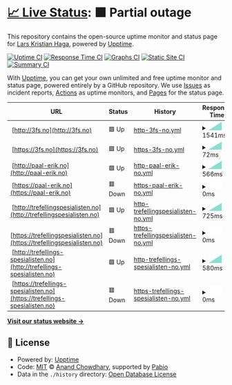 # [📈 Live Status](https://larskristianhaga.github.io/uptime-monitor): <!--live status--> **🟧 Partial outage**

This repository contains the open-source uptime monitor and status page for [Lars Kristian Haga](https://www.linkedin.com/in/larskhaga/), powered by [Upptime](https://github.com/upptime/upptime).

[![Uptime CI](https://github.com/larskristianhaga/uptime-monitor/workflows/Uptime%20CI/badge.svg)](https://github.com/larskristianhaga/uptime-monitor/actions?query=workflow%3A%22Uptime+CI%22)
[![Response Time CI](https://github.com/larskristianhaga/uptime-monitor/workflows/Response%20Time%20CI/badge.svg)](https://github.com/larskristianhaga/uptime-monitor/actions?query=workflow%3A%22Response+Time+CI%22)
[![Graphs CI](https://github.com/larskristianhaga/uptime-monitor/workflows/Graphs%20CI/badge.svg)](https://github.com/larskristianhaga/uptime-monitor/actions?query=workflow%3A%22Graphs+CI%22)
[![Static Site CI](https://github.com/larskristianhaga/uptime-monitor/workflows/Static%20Site%20CI/badge.svg)](https://github.com/larskristianhaga/uptime-monitor/actions?query=workflow%3A%22Static+Site+CI%22)
[![Summary CI](https://github.com/larskristianhaga/uptime-monitor/workflows/Summary%20CI/badge.svg)](https://github.com/larskristianhaga/uptime-monitor/actions?query=workflow%3A%22Summary+CI%22)

With [Upptime](https://upptime.js.org), you can get your own unlimited and free uptime monitor and status page, powered entirely by a GitHub repository. We use [Issues](https://github.com/larskristianhaga/uptime-monitor/issues) as incident reports, [Actions](https://github.com/larskristianhaga/uptime-monitor/actions) as uptime monitors, and [Pages](https://larskristianhaga.github.io/uptime-monitor) for the status page.

<!--start: status pages-->
<!-- This summary is generated by Upptime (https://github.com/upptime/upptime) -->
<!-- Do not edit this manually, your changes will be overwritten -->
<!-- prettier-ignore -->
| URL | Status | History | Response Time | Uptime |
| --- | ------ | ------- | ------------- | ------ |
| <img alt="" src="https://icons.duckduckgo.com/ip3/3fs.no.ico" height="13"> [http://3fs.no](http://3fs.no) | 🟩 Up | [http-3fs-no.yml](https://github.com/larskristianhaga/uptime-monitor/commits/HEAD/history/http-3fs-no.yml) | <details><summary><img alt="Response time graph" src="./graphs/http-3fs-no/response-time-week.png" height="20"> 1541ms</summary><br><a href="https://larskristianhaga.github.io/uptime-monitor/history/http-3fs-no"><img alt="Response time 1541" src="https://img.shields.io/endpoint?url=https%3A%2F%2Fraw.githubusercontent.com%2Flarskristianhaga%2Fuptime-monitor%2FHEAD%2Fapi%2Fhttp-3fs-no%2Fresponse-time.json"></a><br><a href="https://larskristianhaga.github.io/uptime-monitor/history/http-3fs-no"><img alt="24-hour response time 1541" src="https://img.shields.io/endpoint?url=https%3A%2F%2Fraw.githubusercontent.com%2Flarskristianhaga%2Fuptime-monitor%2FHEAD%2Fapi%2Fhttp-3fs-no%2Fresponse-time-day.json"></a><br><a href="https://larskristianhaga.github.io/uptime-monitor/history/http-3fs-no"><img alt="7-day response time 1541" src="https://img.shields.io/endpoint?url=https%3A%2F%2Fraw.githubusercontent.com%2Flarskristianhaga%2Fuptime-monitor%2FHEAD%2Fapi%2Fhttp-3fs-no%2Fresponse-time-week.json"></a><br><a href="https://larskristianhaga.github.io/uptime-monitor/history/http-3fs-no"><img alt="30-day response time 1541" src="https://img.shields.io/endpoint?url=https%3A%2F%2Fraw.githubusercontent.com%2Flarskristianhaga%2Fuptime-monitor%2FHEAD%2Fapi%2Fhttp-3fs-no%2Fresponse-time-month.json"></a><br><a href="https://larskristianhaga.github.io/uptime-monitor/history/http-3fs-no"><img alt="1-year response time 1541" src="https://img.shields.io/endpoint?url=https%3A%2F%2Fraw.githubusercontent.com%2Flarskristianhaga%2Fuptime-monitor%2FHEAD%2Fapi%2Fhttp-3fs-no%2Fresponse-time-year.json"></a></details> | <details><summary><a href="https://larskristianhaga.github.io/uptime-monitor/history/http-3fs-no">100.00%</a></summary><a href="https://larskristianhaga.github.io/uptime-monitor/history/http-3fs-no"><img alt="All-time uptime 100.00%" src="https://img.shields.io/endpoint?url=https%3A%2F%2Fraw.githubusercontent.com%2Flarskristianhaga%2Fuptime-monitor%2FHEAD%2Fapi%2Fhttp-3fs-no%2Fuptime.json"></a><br><a href="https://larskristianhaga.github.io/uptime-monitor/history/http-3fs-no"><img alt="24-hour uptime 100.00%" src="https://img.shields.io/endpoint?url=https%3A%2F%2Fraw.githubusercontent.com%2Flarskristianhaga%2Fuptime-monitor%2FHEAD%2Fapi%2Fhttp-3fs-no%2Fuptime-day.json"></a><br><a href="https://larskristianhaga.github.io/uptime-monitor/history/http-3fs-no"><img alt="7-day uptime 100.00%" src="https://img.shields.io/endpoint?url=https%3A%2F%2Fraw.githubusercontent.com%2Flarskristianhaga%2Fuptime-monitor%2FHEAD%2Fapi%2Fhttp-3fs-no%2Fuptime-week.json"></a><br><a href="https://larskristianhaga.github.io/uptime-monitor/history/http-3fs-no"><img alt="30-day uptime 100.00%" src="https://img.shields.io/endpoint?url=https%3A%2F%2Fraw.githubusercontent.com%2Flarskristianhaga%2Fuptime-monitor%2FHEAD%2Fapi%2Fhttp-3fs-no%2Fuptime-month.json"></a><br><a href="https://larskristianhaga.github.io/uptime-monitor/history/http-3fs-no"><img alt="1-year uptime 100.00%" src="https://img.shields.io/endpoint?url=https%3A%2F%2Fraw.githubusercontent.com%2Flarskristianhaga%2Fuptime-monitor%2FHEAD%2Fapi%2Fhttp-3fs-no%2Fuptime-year.json"></a></details>
| <img alt="" src="https://icons.duckduckgo.com/ip3/3fs.no.ico" height="13"> [https://3fs.no](https://3fs.no) | 🟩 Up | [https-3fs-no.yml](https://github.com/larskristianhaga/uptime-monitor/commits/HEAD/history/https-3fs-no.yml) | <details><summary><img alt="Response time graph" src="./graphs/https-3fs-no/response-time-week.png" height="20"> 72ms</summary><br><a href="https://larskristianhaga.github.io/uptime-monitor/history/https-3fs-no"><img alt="Response time 72" src="https://img.shields.io/endpoint?url=https%3A%2F%2Fraw.githubusercontent.com%2Flarskristianhaga%2Fuptime-monitor%2FHEAD%2Fapi%2Fhttps-3fs-no%2Fresponse-time.json"></a><br><a href="https://larskristianhaga.github.io/uptime-monitor/history/https-3fs-no"><img alt="24-hour response time 72" src="https://img.shields.io/endpoint?url=https%3A%2F%2Fraw.githubusercontent.com%2Flarskristianhaga%2Fuptime-monitor%2FHEAD%2Fapi%2Fhttps-3fs-no%2Fresponse-time-day.json"></a><br><a href="https://larskristianhaga.github.io/uptime-monitor/history/https-3fs-no"><img alt="7-day response time 72" src="https://img.shields.io/endpoint?url=https%3A%2F%2Fraw.githubusercontent.com%2Flarskristianhaga%2Fuptime-monitor%2FHEAD%2Fapi%2Fhttps-3fs-no%2Fresponse-time-week.json"></a><br><a href="https://larskristianhaga.github.io/uptime-monitor/history/https-3fs-no"><img alt="30-day response time 72" src="https://img.shields.io/endpoint?url=https%3A%2F%2Fraw.githubusercontent.com%2Flarskristianhaga%2Fuptime-monitor%2FHEAD%2Fapi%2Fhttps-3fs-no%2Fresponse-time-month.json"></a><br><a href="https://larskristianhaga.github.io/uptime-monitor/history/https-3fs-no"><img alt="1-year response time 72" src="https://img.shields.io/endpoint?url=https%3A%2F%2Fraw.githubusercontent.com%2Flarskristianhaga%2Fuptime-monitor%2FHEAD%2Fapi%2Fhttps-3fs-no%2Fresponse-time-year.json"></a></details> | <details><summary><a href="https://larskristianhaga.github.io/uptime-monitor/history/https-3fs-no">100.00%</a></summary><a href="https://larskristianhaga.github.io/uptime-monitor/history/https-3fs-no"><img alt="All-time uptime 100.00%" src="https://img.shields.io/endpoint?url=https%3A%2F%2Fraw.githubusercontent.com%2Flarskristianhaga%2Fuptime-monitor%2FHEAD%2Fapi%2Fhttps-3fs-no%2Fuptime.json"></a><br><a href="https://larskristianhaga.github.io/uptime-monitor/history/https-3fs-no"><img alt="24-hour uptime 100.00%" src="https://img.shields.io/endpoint?url=https%3A%2F%2Fraw.githubusercontent.com%2Flarskristianhaga%2Fuptime-monitor%2FHEAD%2Fapi%2Fhttps-3fs-no%2Fuptime-day.json"></a><br><a href="https://larskristianhaga.github.io/uptime-monitor/history/https-3fs-no"><img alt="7-day uptime 100.00%" src="https://img.shields.io/endpoint?url=https%3A%2F%2Fraw.githubusercontent.com%2Flarskristianhaga%2Fuptime-monitor%2FHEAD%2Fapi%2Fhttps-3fs-no%2Fuptime-week.json"></a><br><a href="https://larskristianhaga.github.io/uptime-monitor/history/https-3fs-no"><img alt="30-day uptime 100.00%" src="https://img.shields.io/endpoint?url=https%3A%2F%2Fraw.githubusercontent.com%2Flarskristianhaga%2Fuptime-monitor%2FHEAD%2Fapi%2Fhttps-3fs-no%2Fuptime-month.json"></a><br><a href="https://larskristianhaga.github.io/uptime-monitor/history/https-3fs-no"><img alt="1-year uptime 100.00%" src="https://img.shields.io/endpoint?url=https%3A%2F%2Fraw.githubusercontent.com%2Flarskristianhaga%2Fuptime-monitor%2FHEAD%2Fapi%2Fhttps-3fs-no%2Fuptime-year.json"></a></details>
| <img alt="" src="https://icons.duckduckgo.com/ip3/paal-erik.no.ico" height="13"> [http://paal-erik.no](http://paal-erik.no) | 🟩 Up | [http-paal-erik-no.yml](https://github.com/larskristianhaga/uptime-monitor/commits/HEAD/history/http-paal-erik-no.yml) | <details><summary><img alt="Response time graph" src="./graphs/http-paal-erik-no/response-time-week.png" height="20"> 566ms</summary><br><a href="https://larskristianhaga.github.io/uptime-monitor/history/http-paal-erik-no"><img alt="Response time 566" src="https://img.shields.io/endpoint?url=https%3A%2F%2Fraw.githubusercontent.com%2Flarskristianhaga%2Fuptime-monitor%2FHEAD%2Fapi%2Fhttp-paal-erik-no%2Fresponse-time.json"></a><br><a href="https://larskristianhaga.github.io/uptime-monitor/history/http-paal-erik-no"><img alt="24-hour response time 566" src="https://img.shields.io/endpoint?url=https%3A%2F%2Fraw.githubusercontent.com%2Flarskristianhaga%2Fuptime-monitor%2FHEAD%2Fapi%2Fhttp-paal-erik-no%2Fresponse-time-day.json"></a><br><a href="https://larskristianhaga.github.io/uptime-monitor/history/http-paal-erik-no"><img alt="7-day response time 566" src="https://img.shields.io/endpoint?url=https%3A%2F%2Fraw.githubusercontent.com%2Flarskristianhaga%2Fuptime-monitor%2FHEAD%2Fapi%2Fhttp-paal-erik-no%2Fresponse-time-week.json"></a><br><a href="https://larskristianhaga.github.io/uptime-monitor/history/http-paal-erik-no"><img alt="30-day response time 566" src="https://img.shields.io/endpoint?url=https%3A%2F%2Fraw.githubusercontent.com%2Flarskristianhaga%2Fuptime-monitor%2FHEAD%2Fapi%2Fhttp-paal-erik-no%2Fresponse-time-month.json"></a><br><a href="https://larskristianhaga.github.io/uptime-monitor/history/http-paal-erik-no"><img alt="1-year response time 566" src="https://img.shields.io/endpoint?url=https%3A%2F%2Fraw.githubusercontent.com%2Flarskristianhaga%2Fuptime-monitor%2FHEAD%2Fapi%2Fhttp-paal-erik-no%2Fresponse-time-year.json"></a></details> | <details><summary><a href="https://larskristianhaga.github.io/uptime-monitor/history/http-paal-erik-no">100.00%</a></summary><a href="https://larskristianhaga.github.io/uptime-monitor/history/http-paal-erik-no"><img alt="All-time uptime 100.00%" src="https://img.shields.io/endpoint?url=https%3A%2F%2Fraw.githubusercontent.com%2Flarskristianhaga%2Fuptime-monitor%2FHEAD%2Fapi%2Fhttp-paal-erik-no%2Fuptime.json"></a><br><a href="https://larskristianhaga.github.io/uptime-monitor/history/http-paal-erik-no"><img alt="24-hour uptime 100.00%" src="https://img.shields.io/endpoint?url=https%3A%2F%2Fraw.githubusercontent.com%2Flarskristianhaga%2Fuptime-monitor%2FHEAD%2Fapi%2Fhttp-paal-erik-no%2Fuptime-day.json"></a><br><a href="https://larskristianhaga.github.io/uptime-monitor/history/http-paal-erik-no"><img alt="7-day uptime 100.00%" src="https://img.shields.io/endpoint?url=https%3A%2F%2Fraw.githubusercontent.com%2Flarskristianhaga%2Fuptime-monitor%2FHEAD%2Fapi%2Fhttp-paal-erik-no%2Fuptime-week.json"></a><br><a href="https://larskristianhaga.github.io/uptime-monitor/history/http-paal-erik-no"><img alt="30-day uptime 100.00%" src="https://img.shields.io/endpoint?url=https%3A%2F%2Fraw.githubusercontent.com%2Flarskristianhaga%2Fuptime-monitor%2FHEAD%2Fapi%2Fhttp-paal-erik-no%2Fuptime-month.json"></a><br><a href="https://larskristianhaga.github.io/uptime-monitor/history/http-paal-erik-no"><img alt="1-year uptime 100.00%" src="https://img.shields.io/endpoint?url=https%3A%2F%2Fraw.githubusercontent.com%2Flarskristianhaga%2Fuptime-monitor%2FHEAD%2Fapi%2Fhttp-paal-erik-no%2Fuptime-year.json"></a></details>
| <img alt="" src="https://icons.duckduckgo.com/ip3/paal-erik.no.ico" height="13"> [https://paal-erik.no](https://paal-erik.no) | 🟥 Down | [https-paal-erik-no.yml](https://github.com/larskristianhaga/uptime-monitor/commits/HEAD/history/https-paal-erik-no.yml) | <details><summary><img alt="Response time graph" src="./graphs/https-paal-erik-no/response-time-week.png" height="20"> 0ms</summary><br><a href="https://larskristianhaga.github.io/uptime-monitor/history/https-paal-erik-no"><img alt="Response time 0" src="https://img.shields.io/endpoint?url=https%3A%2F%2Fraw.githubusercontent.com%2Flarskristianhaga%2Fuptime-monitor%2FHEAD%2Fapi%2Fhttps-paal-erik-no%2Fresponse-time.json"></a><br><a href="https://larskristianhaga.github.io/uptime-monitor/history/https-paal-erik-no"><img alt="24-hour response time 0" src="https://img.shields.io/endpoint?url=https%3A%2F%2Fraw.githubusercontent.com%2Flarskristianhaga%2Fuptime-monitor%2FHEAD%2Fapi%2Fhttps-paal-erik-no%2Fresponse-time-day.json"></a><br><a href="https://larskristianhaga.github.io/uptime-monitor/history/https-paal-erik-no"><img alt="7-day response time 0" src="https://img.shields.io/endpoint?url=https%3A%2F%2Fraw.githubusercontent.com%2Flarskristianhaga%2Fuptime-monitor%2FHEAD%2Fapi%2Fhttps-paal-erik-no%2Fresponse-time-week.json"></a><br><a href="https://larskristianhaga.github.io/uptime-monitor/history/https-paal-erik-no"><img alt="30-day response time 0" src="https://img.shields.io/endpoint?url=https%3A%2F%2Fraw.githubusercontent.com%2Flarskristianhaga%2Fuptime-monitor%2FHEAD%2Fapi%2Fhttps-paal-erik-no%2Fresponse-time-month.json"></a><br><a href="https://larskristianhaga.github.io/uptime-monitor/history/https-paal-erik-no"><img alt="1-year response time 0" src="https://img.shields.io/endpoint?url=https%3A%2F%2Fraw.githubusercontent.com%2Flarskristianhaga%2Fuptime-monitor%2FHEAD%2Fapi%2Fhttps-paal-erik-no%2Fresponse-time-year.json"></a></details> | <details><summary><a href="https://larskristianhaga.github.io/uptime-monitor/history/https-paal-erik-no">6.87%</a></summary><a href="https://larskristianhaga.github.io/uptime-monitor/history/https-paal-erik-no"><img alt="All-time uptime 6.87%" src="https://img.shields.io/endpoint?url=https%3A%2F%2Fraw.githubusercontent.com%2Flarskristianhaga%2Fuptime-monitor%2FHEAD%2Fapi%2Fhttps-paal-erik-no%2Fuptime.json"></a><br><a href="https://larskristianhaga.github.io/uptime-monitor/history/https-paal-erik-no"><img alt="24-hour uptime 6.87%" src="https://img.shields.io/endpoint?url=https%3A%2F%2Fraw.githubusercontent.com%2Flarskristianhaga%2Fuptime-monitor%2FHEAD%2Fapi%2Fhttps-paal-erik-no%2Fuptime-day.json"></a><br><a href="https://larskristianhaga.github.io/uptime-monitor/history/https-paal-erik-no"><img alt="7-day uptime 6.87%" src="https://img.shields.io/endpoint?url=https%3A%2F%2Fraw.githubusercontent.com%2Flarskristianhaga%2Fuptime-monitor%2FHEAD%2Fapi%2Fhttps-paal-erik-no%2Fuptime-week.json"></a><br><a href="https://larskristianhaga.github.io/uptime-monitor/history/https-paal-erik-no"><img alt="30-day uptime 6.87%" src="https://img.shields.io/endpoint?url=https%3A%2F%2Fraw.githubusercontent.com%2Flarskristianhaga%2Fuptime-monitor%2FHEAD%2Fapi%2Fhttps-paal-erik-no%2Fuptime-month.json"></a><br><a href="https://larskristianhaga.github.io/uptime-monitor/history/https-paal-erik-no"><img alt="1-year uptime 6.87%" src="https://img.shields.io/endpoint?url=https%3A%2F%2Fraw.githubusercontent.com%2Flarskristianhaga%2Fuptime-monitor%2FHEAD%2Fapi%2Fhttps-paal-erik-no%2Fuptime-year.json"></a></details>
| <img alt="" src="https://icons.duckduckgo.com/ip3/trefellingspesialisten.no.ico" height="13"> [http://trefellingspesialisten.no](http://trefellingspesialisten.no) | 🟩 Up | [http-trefellingspesialisten-no.yml](https://github.com/larskristianhaga/uptime-monitor/commits/HEAD/history/http-trefellingspesialisten-no.yml) | <details><summary><img alt="Response time graph" src="./graphs/http-trefellingspesialisten-no/response-time-week.png" height="20"> 725ms</summary><br><a href="https://larskristianhaga.github.io/uptime-monitor/history/http-trefellingspesialisten-no"><img alt="Response time 725" src="https://img.shields.io/endpoint?url=https%3A%2F%2Fraw.githubusercontent.com%2Flarskristianhaga%2Fuptime-monitor%2FHEAD%2Fapi%2Fhttp-trefellingspesialisten-no%2Fresponse-time.json"></a><br><a href="https://larskristianhaga.github.io/uptime-monitor/history/http-trefellingspesialisten-no"><img alt="24-hour response time 725" src="https://img.shields.io/endpoint?url=https%3A%2F%2Fraw.githubusercontent.com%2Flarskristianhaga%2Fuptime-monitor%2FHEAD%2Fapi%2Fhttp-trefellingspesialisten-no%2Fresponse-time-day.json"></a><br><a href="https://larskristianhaga.github.io/uptime-monitor/history/http-trefellingspesialisten-no"><img alt="7-day response time 725" src="https://img.shields.io/endpoint?url=https%3A%2F%2Fraw.githubusercontent.com%2Flarskristianhaga%2Fuptime-monitor%2FHEAD%2Fapi%2Fhttp-trefellingspesialisten-no%2Fresponse-time-week.json"></a><br><a href="https://larskristianhaga.github.io/uptime-monitor/history/http-trefellingspesialisten-no"><img alt="30-day response time 725" src="https://img.shields.io/endpoint?url=https%3A%2F%2Fraw.githubusercontent.com%2Flarskristianhaga%2Fuptime-monitor%2FHEAD%2Fapi%2Fhttp-trefellingspesialisten-no%2Fresponse-time-month.json"></a><br><a href="https://larskristianhaga.github.io/uptime-monitor/history/http-trefellingspesialisten-no"><img alt="1-year response time 725" src="https://img.shields.io/endpoint?url=https%3A%2F%2Fraw.githubusercontent.com%2Flarskristianhaga%2Fuptime-monitor%2FHEAD%2Fapi%2Fhttp-trefellingspesialisten-no%2Fresponse-time-year.json"></a></details> | <details><summary><a href="https://larskristianhaga.github.io/uptime-monitor/history/http-trefellingspesialisten-no">100.00%</a></summary><a href="https://larskristianhaga.github.io/uptime-monitor/history/http-trefellingspesialisten-no"><img alt="All-time uptime 100.00%" src="https://img.shields.io/endpoint?url=https%3A%2F%2Fraw.githubusercontent.com%2Flarskristianhaga%2Fuptime-monitor%2FHEAD%2Fapi%2Fhttp-trefellingspesialisten-no%2Fuptime.json"></a><br><a href="https://larskristianhaga.github.io/uptime-monitor/history/http-trefellingspesialisten-no"><img alt="24-hour uptime 100.00%" src="https://img.shields.io/endpoint?url=https%3A%2F%2Fraw.githubusercontent.com%2Flarskristianhaga%2Fuptime-monitor%2FHEAD%2Fapi%2Fhttp-trefellingspesialisten-no%2Fuptime-day.json"></a><br><a href="https://larskristianhaga.github.io/uptime-monitor/history/http-trefellingspesialisten-no"><img alt="7-day uptime 100.00%" src="https://img.shields.io/endpoint?url=https%3A%2F%2Fraw.githubusercontent.com%2Flarskristianhaga%2Fuptime-monitor%2FHEAD%2Fapi%2Fhttp-trefellingspesialisten-no%2Fuptime-week.json"></a><br><a href="https://larskristianhaga.github.io/uptime-monitor/history/http-trefellingspesialisten-no"><img alt="30-day uptime 100.00%" src="https://img.shields.io/endpoint?url=https%3A%2F%2Fraw.githubusercontent.com%2Flarskristianhaga%2Fuptime-monitor%2FHEAD%2Fapi%2Fhttp-trefellingspesialisten-no%2Fuptime-month.json"></a><br><a href="https://larskristianhaga.github.io/uptime-monitor/history/http-trefellingspesialisten-no"><img alt="1-year uptime 100.00%" src="https://img.shields.io/endpoint?url=https%3A%2F%2Fraw.githubusercontent.com%2Flarskristianhaga%2Fuptime-monitor%2FHEAD%2Fapi%2Fhttp-trefellingspesialisten-no%2Fuptime-year.json"></a></details>
| <img alt="" src="https://icons.duckduckgo.com/ip3/trefellingspesialisten.no.ico" height="13"> [https://trefellingspesialisten.no](https://trefellingspesialisten.no) | 🟥 Down | [https-trefellingspesialisten-no.yml](https://github.com/larskristianhaga/uptime-monitor/commits/HEAD/history/https-trefellingspesialisten-no.yml) | <details><summary><img alt="Response time graph" src="./graphs/https-trefellingspesialisten-no/response-time-week.png" height="20"> 0ms</summary><br><a href="https://larskristianhaga.github.io/uptime-monitor/history/https-trefellingspesialisten-no"><img alt="Response time 0" src="https://img.shields.io/endpoint?url=https%3A%2F%2Fraw.githubusercontent.com%2Flarskristianhaga%2Fuptime-monitor%2FHEAD%2Fapi%2Fhttps-trefellingspesialisten-no%2Fresponse-time.json"></a><br><a href="https://larskristianhaga.github.io/uptime-monitor/history/https-trefellingspesialisten-no"><img alt="24-hour response time 0" src="https://img.shields.io/endpoint?url=https%3A%2F%2Fraw.githubusercontent.com%2Flarskristianhaga%2Fuptime-monitor%2FHEAD%2Fapi%2Fhttps-trefellingspesialisten-no%2Fresponse-time-day.json"></a><br><a href="https://larskristianhaga.github.io/uptime-monitor/history/https-trefellingspesialisten-no"><img alt="7-day response time 0" src="https://img.shields.io/endpoint?url=https%3A%2F%2Fraw.githubusercontent.com%2Flarskristianhaga%2Fuptime-monitor%2FHEAD%2Fapi%2Fhttps-trefellingspesialisten-no%2Fresponse-time-week.json"></a><br><a href="https://larskristianhaga.github.io/uptime-monitor/history/https-trefellingspesialisten-no"><img alt="30-day response time 0" src="https://img.shields.io/endpoint?url=https%3A%2F%2Fraw.githubusercontent.com%2Flarskristianhaga%2Fuptime-monitor%2FHEAD%2Fapi%2Fhttps-trefellingspesialisten-no%2Fresponse-time-month.json"></a><br><a href="https://larskristianhaga.github.io/uptime-monitor/history/https-trefellingspesialisten-no"><img alt="1-year response time 0" src="https://img.shields.io/endpoint?url=https%3A%2F%2Fraw.githubusercontent.com%2Flarskristianhaga%2Fuptime-monitor%2FHEAD%2Fapi%2Fhttps-trefellingspesialisten-no%2Fresponse-time-year.json"></a></details> | <details><summary><a href="https://larskristianhaga.github.io/uptime-monitor/history/https-trefellingspesialisten-no">7.66%</a></summary><a href="https://larskristianhaga.github.io/uptime-monitor/history/https-trefellingspesialisten-no"><img alt="All-time uptime 7.66%" src="https://img.shields.io/endpoint?url=https%3A%2F%2Fraw.githubusercontent.com%2Flarskristianhaga%2Fuptime-monitor%2FHEAD%2Fapi%2Fhttps-trefellingspesialisten-no%2Fuptime.json"></a><br><a href="https://larskristianhaga.github.io/uptime-monitor/history/https-trefellingspesialisten-no"><img alt="24-hour uptime 7.66%" src="https://img.shields.io/endpoint?url=https%3A%2F%2Fraw.githubusercontent.com%2Flarskristianhaga%2Fuptime-monitor%2FHEAD%2Fapi%2Fhttps-trefellingspesialisten-no%2Fuptime-day.json"></a><br><a href="https://larskristianhaga.github.io/uptime-monitor/history/https-trefellingspesialisten-no"><img alt="7-day uptime 7.66%" src="https://img.shields.io/endpoint?url=https%3A%2F%2Fraw.githubusercontent.com%2Flarskristianhaga%2Fuptime-monitor%2FHEAD%2Fapi%2Fhttps-trefellingspesialisten-no%2Fuptime-week.json"></a><br><a href="https://larskristianhaga.github.io/uptime-monitor/history/https-trefellingspesialisten-no"><img alt="30-day uptime 7.66%" src="https://img.shields.io/endpoint?url=https%3A%2F%2Fraw.githubusercontent.com%2Flarskristianhaga%2Fuptime-monitor%2FHEAD%2Fapi%2Fhttps-trefellingspesialisten-no%2Fuptime-month.json"></a><br><a href="https://larskristianhaga.github.io/uptime-monitor/history/https-trefellingspesialisten-no"><img alt="1-year uptime 7.66%" src="https://img.shields.io/endpoint?url=https%3A%2F%2Fraw.githubusercontent.com%2Flarskristianhaga%2Fuptime-monitor%2FHEAD%2Fapi%2Fhttps-trefellingspesialisten-no%2Fuptime-year.json"></a></details>
| <img alt="" src="https://icons.duckduckgo.com/ip3/trefellings-spesialisten.no.ico" height="13"> [http://trefellings-spesialisten.no](http://trefellings-spesialisten.no) | 🟩 Up | [http-trefellings-spesialisten-no.yml](https://github.com/larskristianhaga/uptime-monitor/commits/HEAD/history/http-trefellings-spesialisten-no.yml) | <details><summary><img alt="Response time graph" src="./graphs/http-trefellings-spesialisten-no/response-time-week.png" height="20"> 580ms</summary><br><a href="https://larskristianhaga.github.io/uptime-monitor/history/http-trefellings-spesialisten-no"><img alt="Response time 580" src="https://img.shields.io/endpoint?url=https%3A%2F%2Fraw.githubusercontent.com%2Flarskristianhaga%2Fuptime-monitor%2FHEAD%2Fapi%2Fhttp-trefellings-spesialisten-no%2Fresponse-time.json"></a><br><a href="https://larskristianhaga.github.io/uptime-monitor/history/http-trefellings-spesialisten-no"><img alt="24-hour response time 580" src="https://img.shields.io/endpoint?url=https%3A%2F%2Fraw.githubusercontent.com%2Flarskristianhaga%2Fuptime-monitor%2FHEAD%2Fapi%2Fhttp-trefellings-spesialisten-no%2Fresponse-time-day.json"></a><br><a href="https://larskristianhaga.github.io/uptime-monitor/history/http-trefellings-spesialisten-no"><img alt="7-day response time 580" src="https://img.shields.io/endpoint?url=https%3A%2F%2Fraw.githubusercontent.com%2Flarskristianhaga%2Fuptime-monitor%2FHEAD%2Fapi%2Fhttp-trefellings-spesialisten-no%2Fresponse-time-week.json"></a><br><a href="https://larskristianhaga.github.io/uptime-monitor/history/http-trefellings-spesialisten-no"><img alt="30-day response time 580" src="https://img.shields.io/endpoint?url=https%3A%2F%2Fraw.githubusercontent.com%2Flarskristianhaga%2Fuptime-monitor%2FHEAD%2Fapi%2Fhttp-trefellings-spesialisten-no%2Fresponse-time-month.json"></a><br><a href="https://larskristianhaga.github.io/uptime-monitor/history/http-trefellings-spesialisten-no"><img alt="1-year response time 580" src="https://img.shields.io/endpoint?url=https%3A%2F%2Fraw.githubusercontent.com%2Flarskristianhaga%2Fuptime-monitor%2FHEAD%2Fapi%2Fhttp-trefellings-spesialisten-no%2Fresponse-time-year.json"></a></details> | <details><summary><a href="https://larskristianhaga.github.io/uptime-monitor/history/http-trefellings-spesialisten-no">100.00%</a></summary><a href="https://larskristianhaga.github.io/uptime-monitor/history/http-trefellings-spesialisten-no"><img alt="All-time uptime 100.00%" src="https://img.shields.io/endpoint?url=https%3A%2F%2Fraw.githubusercontent.com%2Flarskristianhaga%2Fuptime-monitor%2FHEAD%2Fapi%2Fhttp-trefellings-spesialisten-no%2Fuptime.json"></a><br><a href="https://larskristianhaga.github.io/uptime-monitor/history/http-trefellings-spesialisten-no"><img alt="24-hour uptime 100.00%" src="https://img.shields.io/endpoint?url=https%3A%2F%2Fraw.githubusercontent.com%2Flarskristianhaga%2Fuptime-monitor%2FHEAD%2Fapi%2Fhttp-trefellings-spesialisten-no%2Fuptime-day.json"></a><br><a href="https://larskristianhaga.github.io/uptime-monitor/history/http-trefellings-spesialisten-no"><img alt="7-day uptime 100.00%" src="https://img.shields.io/endpoint?url=https%3A%2F%2Fraw.githubusercontent.com%2Flarskristianhaga%2Fuptime-monitor%2FHEAD%2Fapi%2Fhttp-trefellings-spesialisten-no%2Fuptime-week.json"></a><br><a href="https://larskristianhaga.github.io/uptime-monitor/history/http-trefellings-spesialisten-no"><img alt="30-day uptime 100.00%" src="https://img.shields.io/endpoint?url=https%3A%2F%2Fraw.githubusercontent.com%2Flarskristianhaga%2Fuptime-monitor%2FHEAD%2Fapi%2Fhttp-trefellings-spesialisten-no%2Fuptime-month.json"></a><br><a href="https://larskristianhaga.github.io/uptime-monitor/history/http-trefellings-spesialisten-no"><img alt="1-year uptime 100.00%" src="https://img.shields.io/endpoint?url=https%3A%2F%2Fraw.githubusercontent.com%2Flarskristianhaga%2Fuptime-monitor%2FHEAD%2Fapi%2Fhttp-trefellings-spesialisten-no%2Fuptime-year.json"></a></details>
| <img alt="" src="https://icons.duckduckgo.com/ip3/trefellings-spesialisten.no.ico" height="13"> [https://trefellings-spesialisten.no](https://trefellings-spesialisten.no) | 🟥 Down | [https-trefellings-spesialisten-no.yml](https://github.com/larskristianhaga/uptime-monitor/commits/HEAD/history/https-trefellings-spesialisten-no.yml) | <details><summary><img alt="Response time graph" src="./graphs/https-trefellings-spesialisten-no/response-time-week.png" height="20"> 0ms</summary><br><a href="https://larskristianhaga.github.io/uptime-monitor/history/https-trefellings-spesialisten-no"><img alt="Response time 0" src="https://img.shields.io/endpoint?url=https%3A%2F%2Fraw.githubusercontent.com%2Flarskristianhaga%2Fuptime-monitor%2FHEAD%2Fapi%2Fhttps-trefellings-spesialisten-no%2Fresponse-time.json"></a><br><a href="https://larskristianhaga.github.io/uptime-monitor/history/https-trefellings-spesialisten-no"><img alt="24-hour response time 0" src="https://img.shields.io/endpoint?url=https%3A%2F%2Fraw.githubusercontent.com%2Flarskristianhaga%2Fuptime-monitor%2FHEAD%2Fapi%2Fhttps-trefellings-spesialisten-no%2Fresponse-time-day.json"></a><br><a href="https://larskristianhaga.github.io/uptime-monitor/history/https-trefellings-spesialisten-no"><img alt="7-day response time 0" src="https://img.shields.io/endpoint?url=https%3A%2F%2Fraw.githubusercontent.com%2Flarskristianhaga%2Fuptime-monitor%2FHEAD%2Fapi%2Fhttps-trefellings-spesialisten-no%2Fresponse-time-week.json"></a><br><a href="https://larskristianhaga.github.io/uptime-monitor/history/https-trefellings-spesialisten-no"><img alt="30-day response time 0" src="https://img.shields.io/endpoint?url=https%3A%2F%2Fraw.githubusercontent.com%2Flarskristianhaga%2Fuptime-monitor%2FHEAD%2Fapi%2Fhttps-trefellings-spesialisten-no%2Fresponse-time-month.json"></a><br><a href="https://larskristianhaga.github.io/uptime-monitor/history/https-trefellings-spesialisten-no"><img alt="1-year response time 0" src="https://img.shields.io/endpoint?url=https%3A%2F%2Fraw.githubusercontent.com%2Flarskristianhaga%2Fuptime-monitor%2FHEAD%2Fapi%2Fhttps-trefellings-spesialisten-no%2Fresponse-time-year.json"></a></details> | <details><summary><a href="https://larskristianhaga.github.io/uptime-monitor/history/https-trefellings-spesialisten-no">4.67%</a></summary><a href="https://larskristianhaga.github.io/uptime-monitor/history/https-trefellings-spesialisten-no"><img alt="All-time uptime 4.67%" src="https://img.shields.io/endpoint?url=https%3A%2F%2Fraw.githubusercontent.com%2Flarskristianhaga%2Fuptime-monitor%2FHEAD%2Fapi%2Fhttps-trefellings-spesialisten-no%2Fuptime.json"></a><br><a href="https://larskristianhaga.github.io/uptime-monitor/history/https-trefellings-spesialisten-no"><img alt="24-hour uptime 4.67%" src="https://img.shields.io/endpoint?url=https%3A%2F%2Fraw.githubusercontent.com%2Flarskristianhaga%2Fuptime-monitor%2FHEAD%2Fapi%2Fhttps-trefellings-spesialisten-no%2Fuptime-day.json"></a><br><a href="https://larskristianhaga.github.io/uptime-monitor/history/https-trefellings-spesialisten-no"><img alt="7-day uptime 4.67%" src="https://img.shields.io/endpoint?url=https%3A%2F%2Fraw.githubusercontent.com%2Flarskristianhaga%2Fuptime-monitor%2FHEAD%2Fapi%2Fhttps-trefellings-spesialisten-no%2Fuptime-week.json"></a><br><a href="https://larskristianhaga.github.io/uptime-monitor/history/https-trefellings-spesialisten-no"><img alt="30-day uptime 4.67%" src="https://img.shields.io/endpoint?url=https%3A%2F%2Fraw.githubusercontent.com%2Flarskristianhaga%2Fuptime-monitor%2FHEAD%2Fapi%2Fhttps-trefellings-spesialisten-no%2Fuptime-month.json"></a><br><a href="https://larskristianhaga.github.io/uptime-monitor/history/https-trefellings-spesialisten-no"><img alt="1-year uptime 4.67%" src="https://img.shields.io/endpoint?url=https%3A%2F%2Fraw.githubusercontent.com%2Flarskristianhaga%2Fuptime-monitor%2FHEAD%2Fapi%2Fhttps-trefellings-spesialisten-no%2Fuptime-year.json"></a></details>

<!--end: status pages-->

[**Visit our status website →**](https://larskristianhaga.github.io/uptime-monitor)

## 📄 License

- Powered by: [Upptime](https://github.com/upptime/upptime)
- Code: [MIT](./LICENSE) © [Anand Chowdhary](https://anandchowdhary.com), supported by [Pabio](https://pabio.com)
- Data in the `./history` directory: [Open Database License](https://opendatacommons.org/licenses/odbl/1-0/)
